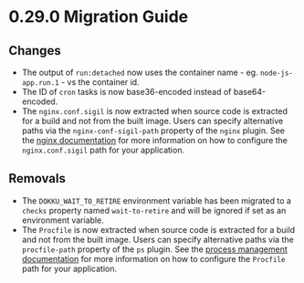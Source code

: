 # 0.29.0 Migration Guide

## Changes

- The output of `run:detached` now uses the container name - eg. `node-js-app.run.1` - vs the container id.
- The ID of `cron` tasks is now base36-encoded instead of base64-encoded.
- The `nginx.conf.sigil` is now extracted when source code is extracted for a build and not from the built image. Users can specify alternative paths via the `nginx-conf-sigil-path` property of the `nginx` plugin. See the [nginx documentation](/docs/networking/proxies/nginx.md#customizing-the-nginx-configuration) for more information on how to configure the `nginx.conf.sigil` path for your application.

## Removals

- The `DOKKU_WAIT_TO_RETIRE` environment variable has been migrated to a `checks` property named `wait-to-retire` and will be ignored if set as an environment variable.
- The `Procfile` is now extracted when source code is extracted for a build and not from the built image. Users can specify alternative paths via the `procfile-path` property of the `ps` plugin. See the [process management documentation](/docs/processes/process-management.md#changing-the-procfile-location) for more information on how to configure the `Procfile` path for your application.
